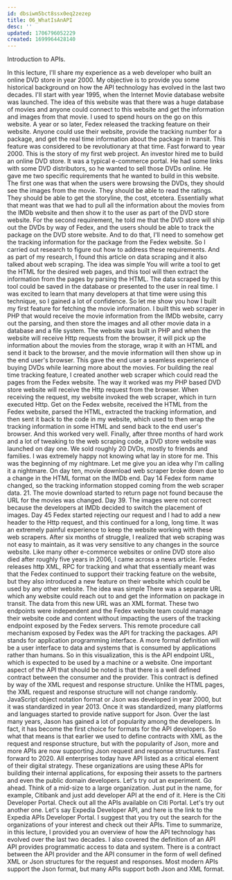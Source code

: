 ```yaml
---
id: dbsiwm5bct8ssx0eq2zezep
title: 06_WhatIsAnAPI
desc: ''
updated: 1706796052229
created: 1699964428140
---
```

Introduction to APIs.

In this lecture, I'll share my experience as a web developer who built an online DVD store in year 2000. 
My objective is to provide you some historical background on how the API technology has evolved in the last two decades. 
I'll start with year 1995, when the Internet Movie database website was launched. 
The idea of this website was that there was a huge database of movies and anyone could connect to this website and get the information and images from that movie. 
I used to spend hours on the go on this website. 
A year or so later, Fedex released the tracking feature on their website. 
Anyone could use their website, provide the tracking number for a package, and get the real time information about the package in transit. 
This feature was considered to be revolutionary at that time. 
Fast forward to year 2000. 
This is the story of my first web project. 
An investor hired me to build an online DVD store. 
It was a typical e-commerce portal. 
He had some links with some DVD distributors, so he wanted to sell those DVDs online. 
He gave me two specific requirements that he wanted to build in this website. 
The first one was that when the users were browsing the DVDs, they should see the images from the movie. 
They should be able to read the ratings. 
They should be able to get the storyline, the cost, etcetera. 
Essentially what that meant was that we had to pull all the information about the movies from the IMDb website and then show it to the user as part of the DVD store website. 
For the second requirement, he told me that the DVD store will ship out the DVDs by way of Fedex, and the users should be able to track the package on the DVD store website. 
And to do that, I'll need to somehow get the tracking information for the package from the Fedex website. 
So I carried out research to figure out how to address these requirements. 
And as part of my research, I found this article on data scraping and it also talked about web scraping. 
The idea was simple You will write a tool to get the HTML for the desired web pages, and this tool will then extract the information from the pages by parsing the HTML. 
The data scraped by this tool could be saved in the database or presented to the user in real time. 
I was excited to learn that many developers at that time were using this technique, so I gained a lot of confidence. 
So let me show you how I built my first feature for fetching the movie information. 
I built this web scraper in PHP that would receive the movie information from the IMDb website, carry out the parsing, and then store the images and all other movie data in a database and a file system. 
The website was built in PHP and when the website will receive Http requests from the browser, it will pick up the information about the movies from the storage, wrap it with an HTML and send it back to the browser, and the movie information will then show up in the end user's browser. 
This gave the end user a seamless experience of buying DVDs while learning more about the movies. 
For building the real time tracking feature, I created another web scraper which could read the pages from the Fedex website. 
The way it worked was my PHP based DVD store website will receive the Http request from the browser. 
When receiving the request, my website invoked the web scraper, which in turn executed Http. 
Get on the Fedex website, received the HTML from the Fedex website, parsed the HTML, extracted the tracking information, and then sent it back to the code in my website, which used to then wrap the tracking information in some HTML and send back to the end user's browser. 
And this worked very well. 
Finally, after three months of hard work and a lot of tweaking to the web scraping code, a DVD store website was launched on day one. 
We sold roughly 20 DVDs, mostly to friends and families. 
I was extremely happy not knowing what lay in store for me. 
This was the beginning of my nightmare. 
Let me give you an idea why I'm calling it a nightmare. 
On day ten, movie download web scraper broke down due to a change in the HTML format on the IMDb end. 
Day 14 Fedex form name changed, so the tracking information stopped coming from the web scraper data. 
21. 
The movie download started to return page not found because the URL for the movies was changed. 
Day 39. 
The images were not correct because the developers at IMDb decided to switch the placement of images. 
Day 45 Fedex started rejecting our request and I had to add a new header to the Http request, and this continued for a long, long time. 
It was an extremely painful experience to keep the website working with these web scrapers. 
After six months of struggle, I realized that web scraping was not easy to maintain, as it was very sensitive to any changes in the source website. 
Like many other e-commerce websites or online DVD store also died after roughly five years in 2006, I came across a news article. 
Fedex releases http XML, RPC for tracking and what that essentially meant was that the Fedex continued to support their tracking feature on the website, but they also introduced a new feature on their website which could be used by any other website. 
The idea was simple There was a separate URL which any website could reach out to and get the information on package in transit. 
The data from this new URL was an XML format. 
These two endpoints were independent and the Fedex website team could manage their website code and content without impacting the users of the tracking endpoint exposed by the Fedex servers. 
This remote procedure call mechanism exposed by Fedex was the API for tracking the packages. 
API stands for application programming interface. 
A more formal definition will be a user interface to data and systems that is consumed by applications rather than humans. 
So in this visualization, this is the API endpoint URL, which is expected to be used by a machine or a website. 
One important aspect of the API that should be noted is that there is a well defined contract between the consumer and the provider. 
This contract is defined by way of the XML request and response structure. 
Unlike the HTML pages, the XML request and response structure will not change randomly. 
JavaScript object notation format or Json was developed in year 2000, but it was standardized in year 2013. 
Once it was standardized, many platforms and languages started to provide native support for Json. 
Over the last many years, Jason has gained a lot of popularity among the developers. 
In fact, it has become the first choice for formats for the API developers. 
So what that means is that earlier we used to define contracts with XML as the request and response structure, but with the popularity of Json, more and more APIs are now supporting Json request and response structures. 
Fast forward to 2020. 
All enterprises today have API listed as a critical element of their digital strategy. 
These organizations are using these APIs for building their internal applications, for exposing their assets to the partners and even the public domain developers. 
Let's try out an experiment. 
Go ahead. 
Think of a mid-size to a large organization. 
Just put in the name, for example, Citibank and just add developer API at the end of it. 
Here is the Citi Developer Portal. 
Check out all the APIs available on Citi Portal. 
Let's try out another one. 
Let's say Expedia Developer API, and here is the link to the Expedia APIs Developer Portal. 
I suggest that you try out the search for the organizations of your interest and check out their APIs. 
Time to summarize, in this lecture, I provided you an overview of how the API technology has evolved over the last two decades. 
I also covered the definition of an API API provides programmatic access to data and system. 
There is a contract between the API provider and the API consumer in the form of well defined XML or Json structures for the request and responses. 
Most modern APIs support the Json format, but many APIs support both Json and XML format.